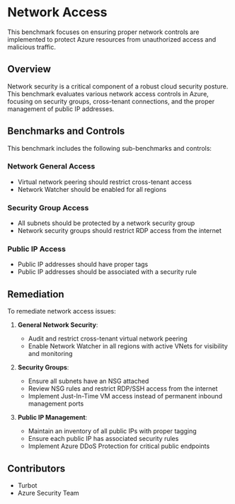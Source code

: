 # Network Access

This benchmark focuses on ensuring proper network controls are implemented to protect Azure resources from unauthorized access and malicious traffic.

## Overview

Network security is a critical component of a robust cloud security posture. This benchmark evaluates various network access controls in Azure, focusing on security groups, cross-tenant connections, and the proper management of public IP addresses.

## Benchmarks and Controls

This benchmark includes the following sub-benchmarks and controls:

### Network General Access
* Virtual network peering should restrict cross-tenant access
* Network Watcher should be enabled for all regions

### Security Group Access
* All subnets should be protected by a network security group
* Network security groups should restrict RDP access from the internet

### Public IP Access
* Public IP addresses should have proper tags
* Public IP addresses should be associated with a security rule

## Remediation

To remediate network access issues:

1. **General Network Security**:
   - Audit and restrict cross-tenant virtual network peering
   - Enable Network Watcher in all regions with active VNets for visibility and monitoring

2. **Security Groups**:
   - Ensure all subnets have an NSG attached
   - Review NSG rules and restrict RDP/SSH access from the internet
   - Implement Just-In-Time VM access instead of permanent inbound management ports

3. **Public IP Management**:
   - Maintain an inventory of all public IPs with proper tagging
   - Ensure each public IP has associated security rules
   - Implement Azure DDoS Protection for critical public endpoints

## Contributors

- Turbot
- Azure Security Team 